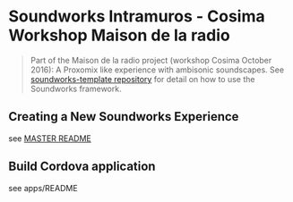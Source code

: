 # Soundworks Intramuros - Cosima Workshop Maison de la radio

> Part of the Maison de la radio project (workshop Cosima October 2016): A Proxomix like experience with ambisonic soundscapes. 
> See [soundworks-template repository](https://github.com/collective-soundworks/soundworks-template) for detail on how to use the Soundworks framework.

## Creating a New Soundworks Experience

see [MASTER README](https://github.com/collective-soundworks/soundworks-template/blob/master/README.md)

## Build Cordova application

see apps/README



